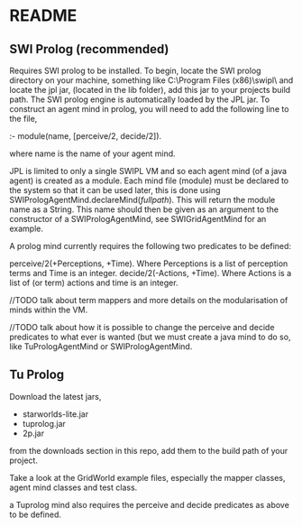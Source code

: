 # README #

## SWI Prolog (recommended) ##

Requires SWI prolog to be installed. 
To begin, locate the SWI prolog directory on your machine, something like C:\Program Files (x86)\swipl\ and locate the jpl jar, (located in the lib folder), add this jar to your projects build path.
The SWI prolog engine is automatically loaded by the JPL jar.
To construct an agent mind in prolog, you will need to add the following line to the file,

:- module(name, [perceive/2, decide/2]).

where name is the name of your agent mind.

JPL is limited to only a single SWIPL VM and so each agent mind (of a java agent) is created as a module.
Each mind file (module) must be declared to the system so that it can be used later, this is done using
SWIPrologAgentMind.declareMind(_fullpath_). This will return the module name as a String. 
This name should then be given as an argument to the constructor of a SWIPrologAgentMind, see SWIGridAgentMind for an example.

A prolog mind currently requires the following two predicates to be defined:

perceive/2(+Perceptions, +Time). Where Perceptions is a list of perception terms and Time is an integer.
decide/2(-Actions, +Time). Where Actions is a list of (or term) actions and time is an integer.

//TODO talk about term mappers and more details on the modularisation of minds within the VM.

//TODO talk about how it is possible to change the perceive and decide predicates to what ever is wanted (but we must create a java mind to do so, like TuPrologAgentMind or SWIPrologAgentMind.


## Tu Prolog ##

Download the latest jars,

* starworlds-lite.jar
* tuprolog.jar
* 2p.jar

from the downloads section in this repo, add them to the build path of your project.

Take a look at the GridWorld example files, especially the mapper classes, agent mind classes and test class.

a Tuprolog mind also requires the perceive and decide predicates as above to be defined.






